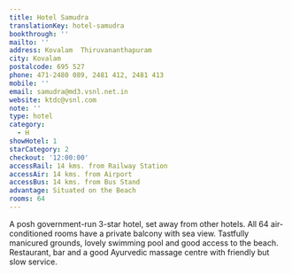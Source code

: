 ```yaml
---
title: Hotel Samudra
translationKey: hotel-samudra
bookthrough: ''
mailto: ''
address: Kovalam  Thiruvananthapuram
city: Kovalam
postalcode: 695 527
phone: 471-2480 089, 2481 412, 2481 413
mobile: ''
email: samudra@md3.vsnl.net.in
website: ktdc@vsnl.com
note: ''
type: hotel
category:
  - H
showHotel: 1
starCategory: 2
checkout: '12:00:00'
accessRail: 14 kms. from Railway Station
accessAir: 14 kms. from Airport
accessBus: 14 kms. from Bus Stand
advantage: Situated on the Beach
rooms: 64
---
```

A posh government-run 3-star hotel, set away from other hotels. All  64 air-conditioned rooms have a private balcony with sea view. Tastfully manicured grounds, lovely swimming pool and good access to the beach. Restaurant, bar and a good Ayurvedic massage centre with friendly but slow service.